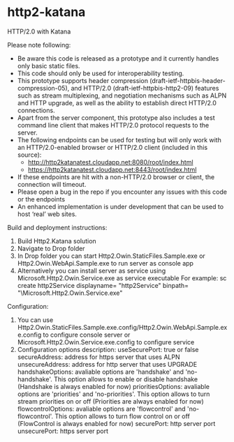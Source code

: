 http2-katana
============

HTTP/2.0 with Katana

Please note following:
* Be aware this code is released as a prototype and it currently handles only basic static files. 
* This code should only be used for interoperability testing.
* This prototype supports header compression (draft-ietf-httpbis-header-compression-05), and HTTP/2.0 (draft-ietf-httpbis-http2-09) features such as stream multiplexing, and negotiation mechanisms such as ALPN and HTTP upgrade, as well as the ability to establish direct HTTP/2.0 connections. 
* Apart from the server component, this prototype also includes a test command line client that makes HTTP/2.0 protocol requests to the server.
* The following endpoints can be used for testing but will only work with an HTTP/2.0-enabled browser or HTTP/2.0 client (included in this source):
  * http://http2katanatest.cloudapp.net:8080/root/index.html
  * https://http2katanatest.cloudapp.net:8443/root/index.html
* If these endpoints are hit with a non-HTTP/2.0 browser or client, the connection will timeout. 
* Please open a bug in the repo if you encounter any issues with this code or the endpoints
* An enhanced implementation is under development that can be used to host ‘real’ web sites.


Build and deployment instructions:

1. Build Http2.Katana solution
2. Navigate to Drop folder
3. In Drop folder you can start Http2.Owin.StaticFiles.Sample.exe or Http2.Owin.WebApi.Sample.exe to run server as console app
4. Alternatively you can install server as service using Microsoft.Http2.Owin.Service.exe as service executable
   For example: sc create http2Service displayname= "http2Service" binpath= "<your path>\Microsoft.Http2.Owin.Service.exe"
   
Configuration:
1. You can use Http2.Owin.StaticFiles.Sample.exe.config/Http2.Owin.WebApi.Sample.exe.config to configure console server or Microsoft.Http2.Owin.Service.exe.config to configure service
2. Configuration options description:
	useSecurePort:		true or false
	secureAddress:		address for https server that uses ALPN
	unsecureAddress:	address for http server that uses UPGRADE
	handshakeOptions: 	avaliable options are 'handshake' and 'no-handshake'. This option allows to enable or disable handshake (Handshake is always enabled for now)
	prioritiesOptions:	avaliable options are 'priorities' and 'no-priorities'. This option allows to turn stream priorities on or off (Priorities are always enabled for now)
	flowcontrolOptions:	avaliable options are 'flowcontrol' and 'no-flowcontrol'. This option allows to turn flow control on or off (FlowControl is always enabled for now)
	securePort: 		http server port
	unsecurePort:	 	https server port
